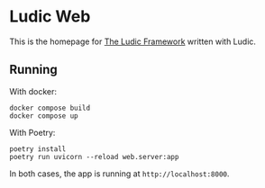 # Ludic Web

This is the homepage for [The Ludic Framework](https://github.com/paveldedik/ludic) written with Ludic.

## Running

With docker:

```
docker compose build
docker compose up
```

With Poetry:

```
poetry install
poetry run uvicorn --reload web.server:app
```

In both cases, the app is running at `http://localhost:8000`.
